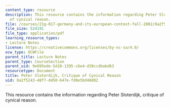 ```yaml
---
content_type: resource
description: This resource contains the information regarding Peter Sloterdijk, critique
  of cynical reason.
file: /courses/21g-017-germany-and-its-european-context-fall-2002/8a2f524348f7d450647efd8e5bd48d82_MIT21G_017F02_lec_9_2.pdf
file_size: 524191
file_type: application/pdf
learning_resource_types:
- Lecture Notes
license: https://creativecommons.org/licenses/by-nc-sa/4.0/
ocw_type: OCWFile
parent_title: Lecture Notes
parent_type: CourseSection
parent_uid: 9e895ede-5d10-1395-c6e4-d39ccdbabd63
resourcetype: Document
title: Peter Sloterdijk, Critique of Cynical Reason
uid: 8a2f5243-48f7-d450-647e-fd8e5bd48d82
---
```

This resource contains the information regarding Peter Sloterdijk, critique of cynical reason.